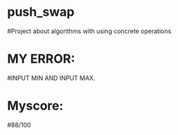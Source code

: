 # push_swap
#Project about algorithms with using concrete operations
# MY ERROR: 
#INPUT MIN AND INPUT MAX.
# Myscore:
#88/100
